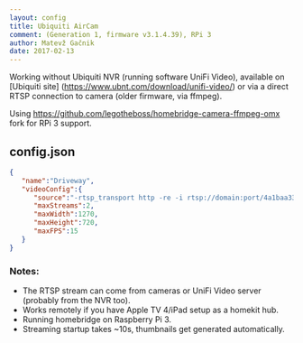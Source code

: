 ```yaml
---
layout: config
title: Ubiquiti AirCam
comment: (Generation 1, firmware v3.1.4.39), RPi 3
author: Matevž Gačnik
date: 2017-02-13
---
```

Working without Ubiquiti NVR (running software UniFi Video), available on [Ubiquiti site] (https://www.ubnt.com/download/unifi-video/) or via a direct RTSP connection to camera (older firmware, via ffmpeg).

Using https://github.com/legotheboss/homebridge-camera-ffmpeg-omx fork for RPi 3 support.

## config.json

```json
{
   "name":"Driveway",
   "videoConfig":{
      "source":"-rtsp_transport http -re -i rtsp://domain:port/4a1baa33-31a8-52f3-5524-12345aa111a7_0",
      "maxStreams":2,
      "maxWidth":1270,
      "maxHeight":720,
      "maxFPS":15
   }
}
```

### Notes:

- The RTSP stream can come from cameras or UniFi Video server (probably from the NVR too).
- Works remotely if you have Apple TV 4/iPad setup as a homekit hub.
- Running homebridge on Raspberry Pi 3.
- Streaming startup takes ~10s, thumbnails get generated automatically.
